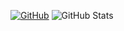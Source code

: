 
[![GitHub](https://img.shields.io/badge/GitHub-100000?style=for-the-badge&logo=github&logoColor=gold)](https://github.com/renanerick)
![GitHub Stats](https://github-readme-stats.vercel.app/api?username=renanerick&theme=transparent&bg_color=FFFFCC&border_color=FFCC99&show_icons=true&icon_color=#FF9933&title_color=#FF9933&text_color=#FF9933)